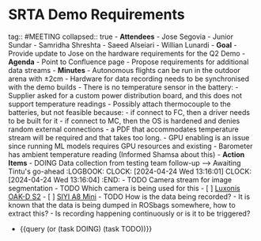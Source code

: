 # SRTA Demo Requirements
tag:: #MEETING
collapsed:: true
	- **Attendees**
		- Jose Segovia
		- Junior Sundar
		- Samridha Shreshta
		- Saeed Alseiari
		- Willian Lunardi
	- **Goal**
		- Provide update to Jose on the hardware requirements for the Q2 Demo
	- **Agenda**
		- Point to Confluence page
		- Propose requirements for additional data streams
	- **Minutes**
		- Autonomous flights can be run in the outdoor arena with $\pm$2cm
		- Hardware for data recording needs to be synchronised with the demo builds
		- There is no temperature sensor in the battery:
			- Supplier asked for a custom power distribution board, and this does not support temperature readings
			- Possibly attach thermocouple to the batteries, but not feasible because:
				- if connect to FC, then a driver needs to be built for it
				- if connect to MC, then the OS is hardened and denies random external connections
				- a PDF that accommodates temperature stream will be required and that takes too long.
		- GPU enabling is an issue since running ML models requires GPU resources and existing
		- Barometer has ambient temperature reading (Informed Shamsa about this)
	- **Action Items**
		- DOING Data collection from testing team follow-up --> Awaiting Tintu's go-ahead
		  :LOGBOOK:
		  CLOCK: [2024-04-24 Wed 13:16:01]
		  CLOCK: [2024-04-24 Wed 13:16:04]
		  :END:
		- TODO Camera stream for image segmentation
			- TODO Which camera is being used for this
				- [ ] [Luxonis OAK-D S2](https://shop.luxonis.com/products/oak-d-s2?variant=42455432233183)
				- [ ] [SIYI A8 Mini](https://shop.siyi.biz/products/siyi-a8-mini)
			- TODO How is the data being recorded?
				- It is known that the data is being dumped in ROSbags somewhere, how to extract this?
				- Is recording happening continuously or is it to be triggered?
- {{query (or (task DOING) (task TODO))}}